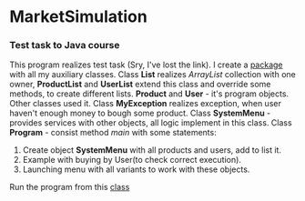 # MarketSimulation #
### Test task to Java course
This program realizes test task (Sry, I've lost the link).
I create a [package][1] with all my auxiliary classes.
Class __List__ realizes _ArrayList_ collection 
with one owner, __ProductList__ and __UserList__ 
extend this class and override some methods,
to create different lists. __Product__ and
__User__ - it's program objects. Other classes 
used it.
Class __MyException__ realizes exception, 
when user haven't enough money to bough some 
product. 
Class __SystemMenu__ - provides services with other
objects, all logic implement in this class.
Class __Program__ - consist method _main_ with some
statements:
1. Create object __SystemMenu__ with all
products and users, add to list it.
2. Example with buying by User(to check 
correct execution).
3. Launching menu with all variants to 
work with these objects.

Run the program from this [class][2]

[1]: https://github.com/Gamemod13/Test_Task/blob/7cf790c15b091bb2d125d85f3919149ad8cbd440/src/main/java/product/user
[2]: https://github.com/Gamemod13/Test_Task/blob/bcdb28df2d5a9e6a337fe0952206f2e6f426adbf/src/main/java/Program.java
